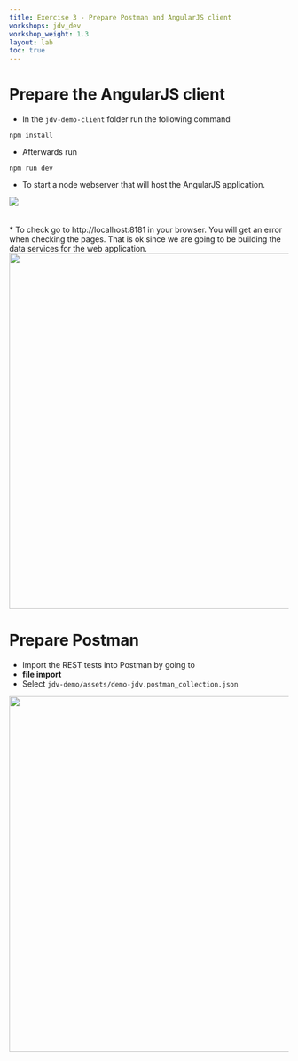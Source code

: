 ```yaml
---
title: Exercise 3 - Prepare Postman and AngularJS client
workshops: jdv_dev
workshop_weight: 1.3
layout: lab
toc: true
---
```


# Prepare the AngularJS client
* In the `jdv-demo-client` folder run the following command

```
npm install
```

* Afterwards run

```
npm run dev
```

* To start a node webserver that will host the AngularJS application.

<img src="../images/3-angularjs.png">
<br><br><br>
* To check go to http://localhost:8181 in your browser.  You will get an error when checking the pages.  That is ok since we are going to be building the data services for the web application.

<img src="../images/3-angularjs-load.png" width="640px">

# Prepare Postman

* Import the REST tests into Postman by going to
* **file <i class="fa fa-arrow-right"></i> import**
* Select `jdv-demo/assets/demo-jdv.postman_collection.json`

<img src="../images/3-postman.png" width="640px">

